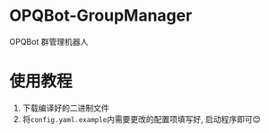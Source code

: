 # OPQBot-GroupManager
OPQBot 群管理机器人
# 使用教程
1. 下载编译好的二进制文件
2. 将`config.yaml.example`内需要更改的配置项填写好, 启动程序即可😊
